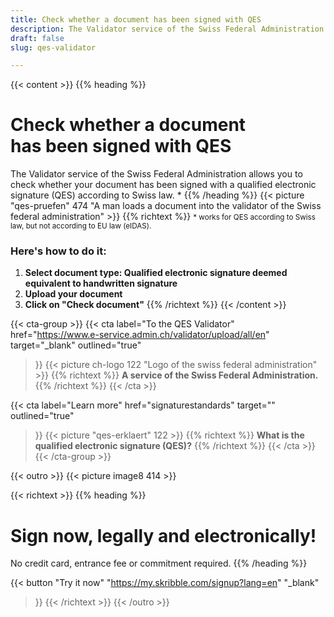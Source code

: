 ```yaml
---
title: Check whether a document has been signed with QES
description: The Validator service of the Swiss Federal Administration allows you to check whether your document has been signed with a qualified electronic signature (QES).
draft: false
slug: qes-validator

---
```


{{< content >}}
{{% heading %}}
# Check whether a document <br class="hide-for-mobile">has been signed with QES
The Validator service of the Swiss Federal Administration allows you
to check whether your document has been signed
with a qualified electronic signature (QES) according to Swiss law. *
{{% /heading %}}
{{< picture "qes-pruefen" 474 "A man loads a document into the validator of the Swiss federal administration" >}}
{{% richtext %}}
<small>* works for QES according to Swiss law, but not according to EU law (eIDAS).</small>
### Here's how to do it:
1. **Select document type:
Qualified electronic signature
deemed equivalent to handwritten signature**
2. **Upload your document**
3. **Click on "Check document"**
{{% /richtext %}}
{{< /content >}}

{{< cta-group >}}
{{< cta
  label="To the QES Validator"
  href="https://www.e-service.admin.ch/validator/upload/all/en"
  target="_blank"
  outlined="true"
>}}
{{< picture ch-logo 122 "Logo of the swiss federal administration" >}}
{{% richtext %}}
**A service of the Swiss Federal Administration.**
{{% /richtext %}}
{{< /cta >}}

{{< cta
  label="Learn more"
  href="signaturestandards"
  target=""
  outlined="true"
>}}
{{< picture "qes-erklaert" 122 >}}
{{% richtext %}}
**What is the qualified
electronic signature (QES)?**
{{% /richtext %}}
{{< /cta >}}
{{< /cta-group >}}

[//]: # (--------------------------------------------------------------------------------------------------------------)

{{< outro >}}
{{< picture image8 414 >}}

{{< richtext >}}
{{% heading %}}
# Sign now, legally and electronically!
No credit card, entrance fee or commitment required.
{{% /heading %}}

{{< button
  "Try it now"
  "https://my.skribble.com/signup?lang=en"
  "_blank"
>}}
{{< /richtext >}}
{{< /outro >}}
